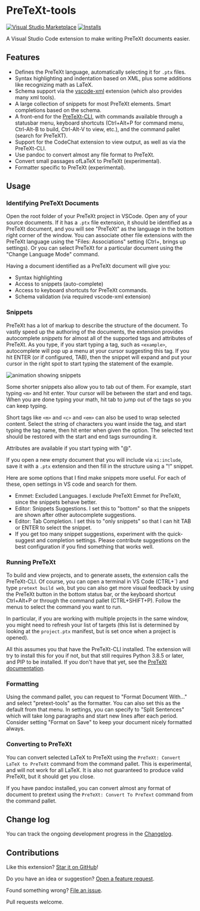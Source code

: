 # PreTeXt-tools

[![Visual Studio Marketplace](https://img.shields.io/visual-studio-marketplace/v/oscarlevin.pretext-tools?color=informational&logo=visualstudiocode&style=for-the-badge&label=VS%20Marketplace)](https://marketplace.visualstudio.com/items?itemName=oscarlevin.pretext-tools)
[![Installs](https://img.shields.io/visual-studio-marketplace/i/oscarlevin.pretext-tools?logo=visualstudiocode&color=informational&style=for-the-badge)](https://marketplace.visualstudio.com/items?itemName=oscarlevin.pretext-tools)

A Visual Studio Code extension to make writing PreTeXt documents easier.

## Features

- Defines the PreTeXt language, automatically selecting it for `.ptx` files.
- Syntax highlighting and indentation based on XML, plus some additions like recognizing math as LaTeX.
- Schema support via the [vscode-xml](https://github.com/redhat-developer/vscode-xml) extension (which also provides many xml tools).
- A large collection of snippets for most PreTeXt elements.  Smart completions based on the schema.
- A front-end for the [PreTeXt-CLI](https://github.com/PreTeXtBook/pretext-cli), with commands available through a statusbar menu, keyboard shortcuts (Ctrl+Alt+P for command menu, Ctrl-Alt-B to build, Ctrl-Alt-V to view, etc.), and the command pallet (search for PreTeXT).
- Support for the CodeChat extension to view output, as well as via the PreTeXt-CLI.
- Use pandoc to convert almost any file format to PreTeXt.
- Convert small passages ofLaTeX to PreTeXt (experimental).
- Formatter specific to PreTeXt (experimental).

## Usage

### Identifying PreTeXt Documents

Open the root folder of your PreTeXt project in VSCode. Open any of your source documents. If it has a `.ptx` file extension, it should be identified as a PreTeXt document, and you will see "PreTeXt" as the language in the bottom right corner of the window. You can associate other file extensions with the PreTeXt language using the "Files: Associations" setting (Ctrl+, brings up settings). Or you can select PreTeXt for a particular document using the "Change Language Mode" command.

Having a document identified as a PreTeXt document will give you:

- Syntax highlighting
- Access to snippets (auto-complete)
- Access to keyboard shortcuts for PreTeXt commands.
- Schema validation (via required vscode-xml extension)

### Snippets

PreTeXt has a lot of markup to describe the structure of the document. To vastly speed up the authoring of the documents, the extension provides autocomplete _snippets_ for almost all of the supported tags and attributes of PreTeXt. As you type, if you start typing a tag, such as `<example>`, autocomplete will pop up a menu at your cursor suggesting this tag. If you hit ENTER (or if configured, TAB), then the snippet will expand and put your cursor in the right spot to start typing the statement of the example.

![animation showing snippets](assets/snippets.gif "snippet example")

Some shorter snippets also allow you to tab out of them. For example, start typing `<m>` and hit enter. Your cursor will be between the start and end tags. When you are done typing your math, hit tab to jump out of the tags so you can keep typing.

Short tags like `<m>` and `<c>` and `<em>` can also be used to wrap selected content. Select the string of characters you want inside the tag, and start typing the tag name, then hit enter when given the option. The selected text should be restored with the start and end tags surrounding it.

Attributes are available if you start typing with "@".

If you open a new empty document that you will include via `xi:include`, save it with a `.ptx` extension and then fill in the structure using a "!" snippet.

Here are some options that I find make snippets more useful. For each of these, open settings in VS code and search for them.

- Emmet: Excluded Languages. I exclude PreTeXt Emmet for PreTeXt, since the snippets behave better.
- Editor: Snippets Suggestions. I set this to "bottom" so that the snippets are shown after other autocomplete suggestions.
- Editor: Tab Completion. I set this to "only snippets" so that I can hit TAB or ENTER to select the snippet.
- If you get too many snippet suggestions, experiment with the quick-suggest and completion settings. Please contribute suggestions on the best configuration if you find something that works well.

### Running PreTeXt

To build and view projects, and to generate assets, the extension calls the PreTeXt-CLI. Of course, you can open a terminal in VS Code (CTRL+\`) and type `pretext build web`, but you can also get more visual feedback by using the PreTeXt button in the bottom status bar, or the keyboard shortcut Ctrl+Alt+P or through the command pallet (CTRL+SHIFT+P). Follow the menus to select the command you want to run.

In particular, if you are working with multiple projects in the same window, you might need to refresh your list of targets (this list is determined by looking at the `project.ptx` manifest, but is set once when a project is opened).

All this assumes you that have the PreTeXt-CLI installed. The extension will try to install this for you if not, but that still requires Python 3.8.5 or later, and PIP to be installed. If you don't have that yet, see the [PreTeXt documentation](https://pretextbook.org/doc/guide/html/quickstart-getting-pretext.html).

### Formatting

Using the command pallet, you can request to "Format Document With..." and select "pretext-tools" as the formatter.  You can also set this as the default from that menu.  In settings, you can specify to "Split Sentences" which will take long paragraphs and start new lines after each period.  Consider setting "Format on Save" to keep your document nicely formatted always.

### Converting to PreTeXt

You can convert selected LaTeX to PreTeXt using the `PreTeXt: Convert LaTeX to PreTeXt` command from the command pallet. This is experimental, and will not work for all LaTeX. It is also not guaranteed to produce valid PreTeXt, but it should get you close.

If you have pandoc installed, you can convert almost any format of document to pretext using the `PreTeXt: Convert To PreText` command from the command pallet.

## Change log

You can track the ongoing development progress in the [Changelog](CHANGELOG.md).

## Contributions

Like this extension? [Star it on GitHub](https://github.com/oscarlevin/pretext-tools/stargazers)!

Do you have an idea or suggestion? [Open a feature request](https://github.com/oscarlevin/pretext-tools/issues).

Found something wrong? [File an issue](https://github.com/oscarlevin/pretext-tools//issues).

Pull requests welcome.
